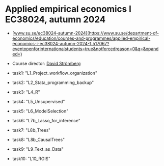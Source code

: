 # Applied empirical economics I EC38024, autumn 2024
- [www.su.se/ec38024-autumn-2024](https://www.su.se/department-of-economics/education/courses-and-programmes/applied-empirical-economics-i-ec38024-autumn-2024-1.517067?eventopenforinternationalstudents=true&notforcedreason=0&q=&xpanded=)
- Course director: [David Strömberg](https://davidstro.github.io/)

- task1: "L1_Project_workflow_organization"
- task2: "L2_Stata_programming_backup"
- task3: "L4_R"
- task4: "L5_Unsupervised"
- task5: "L6_ModelSelection"
- task6: "L7b_Lasso_for_inference"
- task7: "L8b_Trees"
- task8: "L8b_CausalTrees"
- task9: "L9_Text_as_Data"
- task10: "L10_RGIS"
